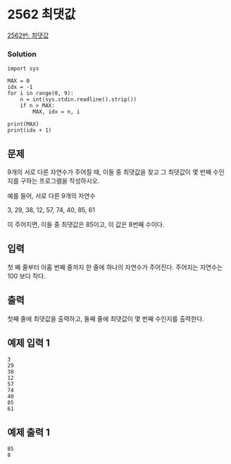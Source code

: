 # 2562 최댓값

[2562번: 최댓값](https://www.acmicpc.net/problem/2562)

### Solution

    import sys
    
    MAX = 0
    idx = -1
    for i in range(0, 9):
        n = int(sys.stdin.readline().strip())
        if n > MAX:
            MAX, idx = n, i
    
    print(MAX)
    print(idx + 1)

## 문제

9개의 서로 다른 자연수가 주어질 때, 이들 중 최댓값을 찾고 그 최댓값이 몇 번째 수인지를 구하는 프로그램을 작성하시오.

예를 들어, 서로 다른 9개의 자연수

3, 29, 38, 12, 57, 74, 40, 85, 61

이 주어지면, 이들 중 최댓값은 85이고, 이 값은 8번째 수이다.

## 입력

첫 째 줄부터 아홉 번째 줄까지 한 줄에 하나의 자연수가 주어진다. 주어지는 자연수는 100 보다 작다.

## 출력

첫째 줄에 최댓값을 출력하고, 둘째 줄에 최댓값이 몇 번째 수인지를 출력한다.

## 예제 입력 1

    3
    29
    38
    12
    57
    74
    40
    85
    61

## 예제 출력 1

    85
    8